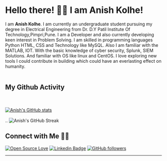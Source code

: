 # Hello there! 👋🏻 I am Anish Kolhe!

I am <b>Anish Kolhe</b>. I am currently an undergraduate student pursuing my degree in Electrical Engineering from Dr. D.Y Patil Institute Of Technology,Pimpri,Pune. I am a Developer and also currently developing keen interest in Problem Solving. I am skilled in programming languages Python HTML, CSS and Technology like MySQL. Also I am familiar with the MATLAB, IOT. With the basic knowledge of cyber security, Splunk, SIEM Solutions. And familiar with OS like linux and CentOS. I love exploring new tools I could contribute in building which could have an everlasting effect on humanity.
<br /><br />
## My Github Activity

<br /><br />
[![Anish's GitHub stats](https://github-readme-stats.vercel.app/api?username=AK1003018&show_icons=true&theme=dark&count_private=true&hide=stars,issues)](https://github.com/AK1003018/github-readme-stats)
<br /><br />
..
![Anish's GitHub Streak](https://github-readme-streak-stats.herokuapp.com/?user=AK1003018)
<br />
## Connect with Me 🤝🏻
[![Open Source Love](https://badges.frapsoft.com/os/v2/open-source.svg?v=103)](https://github.com/AK1003018)
[![Linkedin Badge](https://img.shields.io/badge/-Anish%20Kolhe-blue?style=social&logo=Linkedin&logoColor=blue&link=https://www.linkedin.com/in/anish-kolhe-96224a168/)](https://www.linkedin.com/in/anish-kolhe-96224a168/) [![GitHub followers](https://img.shields.io/github/followers/AK1003018?label=Follow&style=social)](https://github.com/AK1003018/?tab=follow)
<hr />
